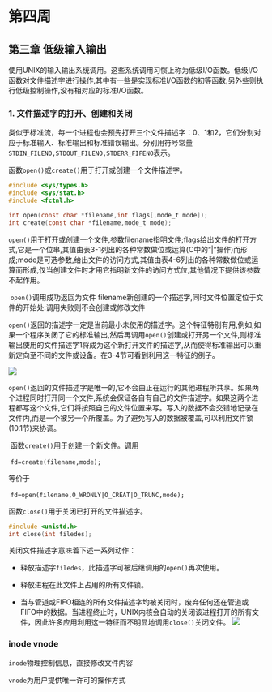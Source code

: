 # 第四周

## 第三章 低级输入输出

​	使用UNIX的输入输出系统调用。这些系统调用习惯上称为低级I/O函数。低级I/O函数对文件描述字进行操作,其中有一些是实现标准I/O函数的初等函数;另外些则执行低级控制操作,没有相对应的标准I/O函数。

### 1. 文件描述字的打开、创建和关闭

​	类似于标准流，每一个进程也会预先打开三个文件描述字：0、1和2，它们分别对应于标准输入、标准输出和标准错误输出。分别用符号常量`STDIN_FILENO,STDOUT_FILENO,STDERR_FIFENO`表示。

​	函数`open()`或`create()`用于打开或创建一个文件描述字。

```c
#include <sys/types.h>
#include <sys/stat.h>
#include <fctnl.h>

int open(const char *filename,int flags[,mode_t mode]);
int create(const char *filename,mode_t mode);
```

​	`open()`用于打开或创建一个文件,参数filename指明文件;flags给出文件的打开方式,它是一个位串,其值由表3-1列出的各种常数做位或运算(C中的“|”操作)而形成;mode是可选参数,给出文件的访问方式,其值由表4-6列出的各种常数做位或运算而形成,仅当创建文件时才用它指明新文件的访问方式位,其他情况下提供该参数不起作用。

​	`open()`调用成功返回为文件 filename新创建的一个描述字,同时文件位置定位于文件的开始处:调用失败则不会创建或修改文件

​	`open()`返回的描述字一定是当前最小未使用的描述字。这个特征特别有用,例如,如果一个程序关闭了它的标准输出,然后再调用`open()`创建或打开另一个文件,则标准输出使用的文件描述字1将成为这个新打开文件的描述字,从而使得标准输出可以重新定向至不同的文件或设备。在3-4节可看到利用这一特征的例子。

![](http://117.78.7.207:6789/imgs/2020/11/b1ce6127d9477f46.png)

​	`open()`返回的文件描述字是唯一的,它不会由正在运行的其他进程所共享。如果两个进程同时打开同一个文件,系统会保证各自有自己的文件描述字。如果这两个进程都写这个文件,它们将按照自己的文件位置来写。写入的数据不会交错地记录在文件内,而是一个被另一个所覆盖。为了避免写入的数据被覆盖,可以利用文件锁(10.1节)来协调。

​	函数`create()`用于创建一个新文件。调用

​	`fd=create(filename,mode);`

等价于

​	`fd=open(filename,O_WRONLY|O_CREAT|O_TRUNC,mode);`

函数`close()`用于关闭已打开的文件描述字。

```c
#include <unistd.h>
int close(int filedes);
```

关闭文件描述字意味着下述一系列动作：

- 释放描述字`filedes`，此描述字可被后继调用的`open()`再次使用。

- 释放进程在此文件上占用的所有文件锁。

- 当与管道或FIFO相连的所有文件描述字均被关闭时，废弃任何还在管道或FIFO中的数据。
​	当进程终止时，UNIX内核会自动的关闭该进程打开的所有文件，因此许多应用利用这一特征而不明显地调用`close()`关闭文件。
![](http://117.78.7.207:6789/imgs/2020/11/3384c89f8cc591aa.png)







### inode vnode

`inode`物理控制信息，直接修改文件内容

`vnode`为用户提供唯一许可的操作方式